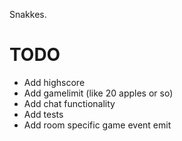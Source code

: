 Snakkes.

TODO
====
* Add highscore
* Add gamelimit (like 20 apples or so)
* Add chat functionality
* Add tests
* Add room specific game event emit
